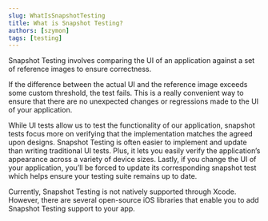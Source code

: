 ```yaml
---
slug: WhatIsSnapshotTesting
title: What is Snapshot Testing?
authors: [szymon]
tags: [testing]
---
```



Snapshot Testing involves comparing the UI of an application against a set of reference images to ensure correctness.

If the difference between the actual UI and the reference image exceeds some custom threshold, the test fails. This is a really convenient way to ensure that there are no unexpected changes or regressions made to the UI of your application.

While UI tests allow us to test the functionality of our application, snapshot tests focus more on verifying that the implementation matches the agreed upon designs. Snapshot Testing is often easier to implement and update than writing traditional UI tests. Plus, it lets you easily verify the application’s appearance across a variety of device sizes. Lastly, if you change the UI of your application, you’ll be forced to update its corresponding snapshot test which helps ensure your testing suite remains up to date.

Currently, Snapshot Testing is not natively supported through Xcode. However, there are several open-source iOS libraries that enable you to add Snapshot Testing support to your app.
